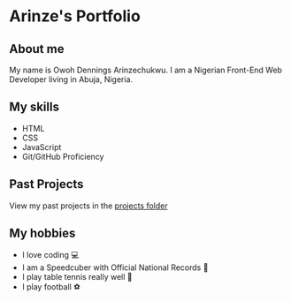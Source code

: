 # Arinze's Portfolio
## About me
My name is Owoh Dennings Arinzechukwu. I am a Nigerian Front-End Web Developer living in Abuja, Nigeria.
## My skills
* HTML
* CSS
* JavaScript
* Git/GitHub Proficiency
## Past Projects
View my past projects in the [projects folder](projects)
## My hobbies
* I love coding 💻
* I am a Speedcuber with Official National Records 🧠
* I play table tennis really well 🏓
* I play football ⚽
